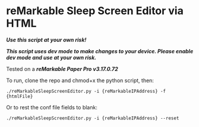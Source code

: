 # reMarkable Sleep Screen Editor via HTML

***Use this script at your own risk!***

***This script uses dev mode to make changes to your device. Please enable dev mode and use at your own risk.***

Tested on a ***reMarkable Paper Pro v3.17.0.72***

To run, clone the repo and chmod+x the python script, then:

```
./reMarkableSleepScreenEditor.py -i {reMarkableIPAddress} -f {htmlFile}
```

Or to rest the conf file fields to blank:

```
./reMarkableSleepScreenEditor.py -i {reMarkableIPAddress} --reset

```

